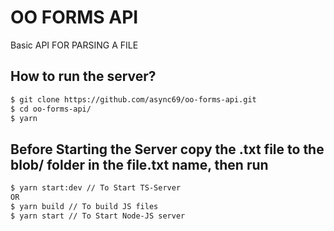 # OO FORMS API
Basic API FOR PARSING A FILE

## How to run the server?
```sh
$ git clone https://github.com/async69/oo-forms-api.git
$ cd oo-forms-api/
$ yarn
```
## Before Starting the Server copy the .txt file to the blob/ folder in the file.txt name, then run
```sh
$ yarn start:dev // To Start TS-Server
OR
$ yarn build // To build JS files
$ yarn start // To Start Node-JS server
```
